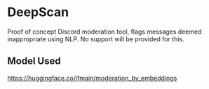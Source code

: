 # DeepScan
Proof of concept Discord moderation tool, flags messages deemed inappropriate using NLP. No support will be provided for this.

## Model Used
https://huggingface.co/ifmain/moderation_by_embeddings
